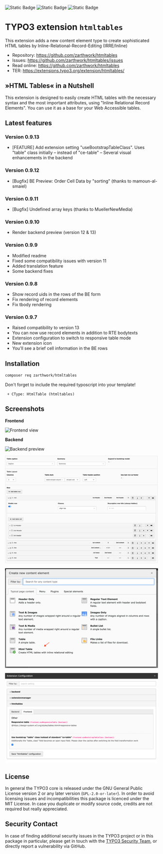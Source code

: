 ![Static Badge](https://img.shields.io/badge/11-%23FF8700?style=for-the-badge&logo=typo3&label=TYPO3&link=https%3A%2F%2Fget.typo3.org%2Fversion%2F11) ![Static Badge](https://img.shields.io/badge/12-%23FF8700?style=for-the-badge&logo=typo3&label=TYPO3&link=https%3A%2F%2Fget.typo3.org%2Fversion%2F12) ![Static Badge](https://img.shields.io/badge/13-%23FF8700?style=for-the-badge&logo=typo3&label=TYPO3&link=https%3A%2F%2Fget.typo3.org%2Fversion%2F13)

TYPO3 extension ``htmltables``
========================================

This extension adds a new content element type to create sophisticated HTML tables by Inline-Relational-Record-Editing (IRRE/Inline)

- Repository:  https://github.com/zarthwork/htmltables
- Issues:      https://github.com/zarthwork/htmltables/issues
- Read online: https://github.com/zarthwork/htmltables
- TER:         https://extensions.typo3.org/extension/htmltables/

## »HTML Tables« in a Nutshell

This extension is designed to easily create HTML tables with the necessary syntax and the most important attributes, using "Inline Relational Record Elements". You can use it as a base for your Web Accessible tables.

## Latest features

### Version 0.9.13
- [FEATURE] Add extension setting "useBootstrapTableClass". Uses "table" class initially – instead of "ce-table"
– Several visual enhancements in the backend

### Version 0.9.12
- [Bugfix] BE Preview: Order Cell Data by "sorting" (thanks to mamoun-al-smaiel)

### Version 0.9.11
- [Bugfix] Undefined array keys (thanks to MuellerNewMedia)

### Version 0.9.10
- Render backend preview (version 12 & 13)

### Version 0.9.9
- Modified readme
- Fixed some compatibility issues with version 11
- Added translation feature
- Some backend fixes

### Version 0.9.8
- Show record uids in the rows of the BE form
- Fix rendering of record elements
- Fix tbody rendering

### Version 0.9.7
- Raised compatibility to version 13
- You can now use record elements in addition to RTE bodytexts
- Extension configuration to switch to responsive table mode
- New extension icon
- You'll see a brief cell information in the BE rows

## Installation

```bash
composer req zarthwork/htmltables
```

Don't forget to include the required typoscript into your template!

```
 + CType: HtmlTable (htmltables)
```

## Screenshots

**Frontend**

![Frontend view](https://raw.githubusercontent.com/zarthwork/htmltables/master/Documentation/Images/frontend-example.png)

**Backend**

![Backend preview](https://raw.githubusercontent.com/zarthwork/htmltables/master/Documentation/Images/backend-preview.png)

![Backend view](https://raw.githubusercontent.com/zarthwork/htmltables/master/Documentation/Images/backend-example_4.png)

![Backend wizard](https://raw.githubusercontent.com/zarthwork/htmltables/master/Documentation/Images/backend-wizard.png)

![Backend extension conf](https://raw.githubusercontent.com/zarthwork/htmltables/master/Documentation/Images/system_extconf.png)

## License

In general the TYPO3 core is released under the GNU General Public License version
2 or any later version (`GPL-2.0-or-later`). In order to avoid licensing issues and
incompatibilities this package is licenced under the MIT License. In case  you
duplicate or modify source code, credits are not required but really appreciated.

## Security Contact

In case of finding additional security issues in the TYPO3 project or in this package in particular,
please get in touch with the [TYPO3 Security Team](mailto:security@typo3.org), or directly
report a vulnerability via GitHub.
